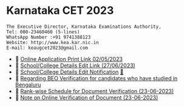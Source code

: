 # Karnataka CET 2023

```
The Executive Director, Karnataka Examinations Authority,
Tel: 080-23460460 (5-lines)
WhatsApp Number :+91 9741388123
Website: http://www.kea.kar.nic.in
E-mail: keaugcet2023@gmail.com
```

- :link: [Online Application Print Link 02/05/2023](https://cetonline.karnataka.gov.in/cetprint2023/forms/admissionticket.aspx)
- :link: [School/College Details Edit Link (27/06/2023)](https://cetonline.karnataka.gov.in/studydetails2023/forms/login.aspx)
- :memo: [School/College Details Edit Notification](https://cetonline.karnataka.gov.in/keawebentry456/cet2023/20230626184303english.pdf) [:green_book:](20230626184303english.pdf)
- :memo: [Regarding BEO Verification for candidates who have studied in Bengaluru](https://cetonline.karnataka.gov.in/keawebentry456/cet2023/20230626012036english.pdf)
- :memo: [Rank-wise Schedule for Document Verification (23-06-2023)](https://cetonline.karnataka.gov.in/keawebentry456/cet2023/20230623174103english.pdf)
- :memo: [Note on Online Verification of Document (23-06-2023)](https://cetonline.karnataka.gov.in/keawebentry456/cet2023/20230623174123english.pdf)
